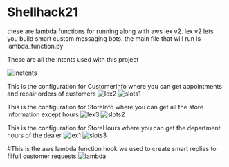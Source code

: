 # Shellhack21
these are lambda functions for running along with aws lex v2. lex v2 lets you build smart custom messaging bots. the main file that will run is lambda_function.py


These are all the intents used with this project

![inetents](https://user-images.githubusercontent.com/64227638/134813940-6126cc57-1ca2-4da4-a05e-ffd725ecc724.JPG)

This is the configuration for CustomerInfo where you can get appointments and repair orders of customers
![lex2](https://user-images.githubusercontent.com/64227638/134813967-7c18fdf5-2312-4eb0-bbe1-24ca1767fd0c.JPG)
![slots1](https://user-images.githubusercontent.com/64227638/134813969-ed824741-0fd3-4b09-abc8-913a64c34144.JPG)

This is the configuration for StoreInfo where you can get all the store information except hours
![lex3](https://user-images.githubusercontent.com/64227638/134813968-5a2d81c1-b768-404f-942e-496a32b25b6b.JPG)
![slots2](https://user-images.githubusercontent.com/64227638/134814271-a927cbc9-b063-42a4-ad69-6cb573844604.JPG)

This is the configuration for StoreHours where you can get the department hours of the dealer
![lex1](https://user-images.githubusercontent.com/64227638/134813973-9d5134e4-8e4a-4844-a927-8de81a41975f.JPG)
![slots3](https://user-images.githubusercontent.com/64227638/134813971-a4a86ce2-08b5-4707-a9df-cc312190d4f0.JPG)

#This is the aws lambda function hook we used to create smart replies to filfull customer requests
![lambda](https://user-images.githubusercontent.com/64227638/134813972-a8bb5315-d159-469b-be47-96636d13b133.JPG)

